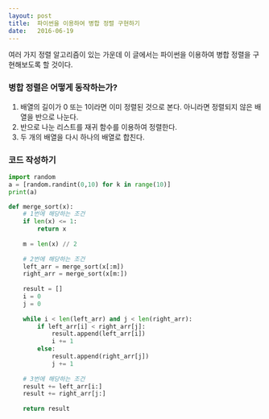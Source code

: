 ```yaml
---
layout: post
title:  파이썬을 이용하여 병합 정렬 구현하기
date:   2016-06-19
---
```


여러 가지 정렬 알고리즘이 있는 가운데 이 글에서는 파이썬을 이용하여 병합 정렬을 구현해보도록 할 것이다.

### 병합 정렬은 어떻게 동작하는가?

1. 배열의 길이가 0 또는 1이라면 이미 정렬된 것으로 본다. 아니라면 정렬되지 않은 배열을 반으로 나눈다.
2. 반으로 나눈 리스트를 재귀 함수를 이용하여 정렬한다.
3. 두 개의 배열을 다시 하나의 배열로 합친다.

### 코드 작성하기

```python
import random
a = [random.randint(0,10) for k in range(10)]
print(a)

def merge_sort(x):
    # 1번에 해당하는 조건
    if len(x) <= 1:
        return x
    
    m = len(x) // 2
    
    # 2번에 해당하는 조건
    left_arr = merge_sort(x[:m])
    right_arr = merge_sort(x[m:])
        
    result = []
    i = 0
    j = 0
    
    while i < len(left_arr) and j < len(right_arr):
        if left_arr[i] < right_arr[j]:
            result.append(left_arr[i])
            i += 1
        else:
            result.append(right_arr[j])
            j += 1
    
    # 3번에 해당하는 조건
    result += left_arr[i:]
    result += right_arr[j:]
    
    return result
```

